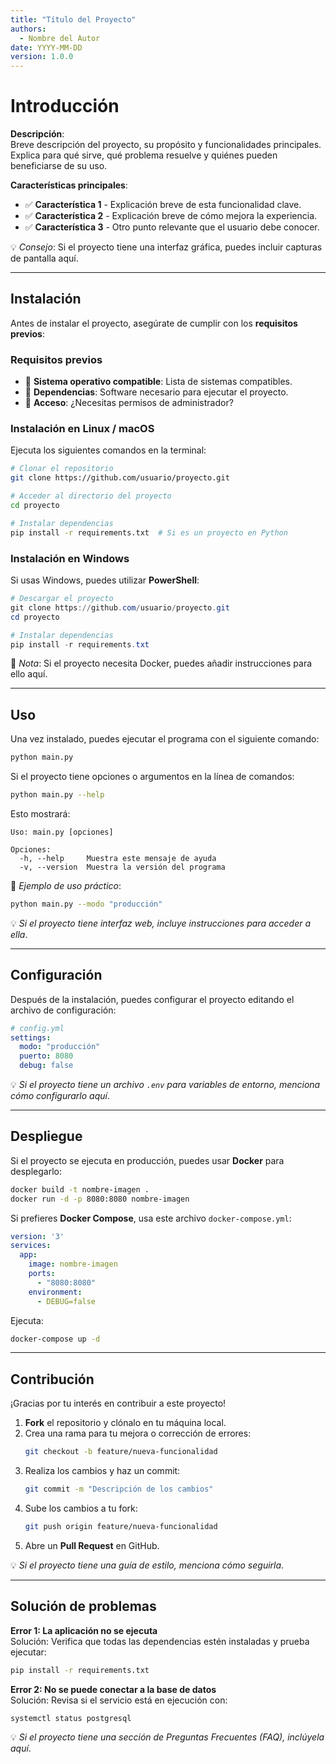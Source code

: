 ```yaml
---
title: "Título del Proyecto"
authors:
  - Nombre del Autor
date: YYYY-MM-DD
version: 1.0.0
---
```


# Introducción

**Descripción**:  
Breve descripción del proyecto, su propósito y funcionalidades principales. Explica para qué sirve, qué problema resuelve y quiénes pueden beneficiarse de su uso.

**Características principales**:  
- ✅ **Característica 1** - Explicación breve de esta funcionalidad clave.  
- ✅ **Característica 2** - Explicación breve de cómo mejora la experiencia.  
- ✅ **Característica 3** - Otro punto relevante que el usuario debe conocer.  

💡 *Consejo*: Si el proyecto tiene una interfaz gráfica, puedes incluir capturas de pantalla aquí.  

---

## Instalación

Antes de instalar el proyecto, asegúrate de cumplir con los **requisitos previos**:  

### Requisitos previos
- 📌 **Sistema operativo compatible**: Lista de sistemas compatibles.
- 📌 **Dependencias**: Software necesario para ejecutar el proyecto.
- 📌 **Acceso**: ¿Necesitas permisos de administrador?

### Instalación en Linux / macOS  

Ejecuta los siguientes comandos en la terminal:  

```bash
# Clonar el repositorio
git clone https://github.com/usuario/proyecto.git

# Acceder al directorio del proyecto
cd proyecto

# Instalar dependencias
pip install -r requirements.txt  # Si es un proyecto en Python
```

### Instalación en Windows  

Si usas Windows, puedes utilizar **PowerShell**:  

```powershell
# Descargar el proyecto
git clone https://github.com/usuario/proyecto.git
cd proyecto

# Instalar dependencias
pip install -r requirements.txt
```

📌 *Nota*: Si el proyecto necesita Docker, puedes añadir instrucciones para ello aquí.

---

## Uso

Una vez instalado, puedes ejecutar el programa con el siguiente comando:

```bash
python main.py
```

Si el proyecto tiene opciones o argumentos en la línea de comandos:

```bash
python main.py --help
```

Esto mostrará:

```plaintext
Uso: main.py [opciones]

Opciones:
  -h, --help     Muestra este mensaje de ayuda
  -v, --version  Muestra la versión del programa
```

📌 *Ejemplo de uso práctico*:  
```bash
python main.py --modo "producción"
```

💡 *Si el proyecto tiene interfaz web, incluye instrucciones para acceder a ella*.

---

## Configuración

Después de la instalación, puedes configurar el proyecto editando el archivo de configuración:

```yaml
# config.yml
settings:
  modo: "producción"
  puerto: 8080
  debug: false
```

💡 *Si el proyecto tiene un archivo `.env` para variables de entorno, menciona cómo configurarlo aquí*.

---

## Despliegue  

Si el proyecto se ejecuta en producción, puedes usar **Docker** para desplegarlo:  

```bash
docker build -t nombre-imagen .
docker run -d -p 8080:8080 nombre-imagen
```

Si prefieres **Docker Compose**, usa este archivo `docker-compose.yml`:

```yaml
version: '3'
services:
  app:
    image: nombre-imagen
    ports:
      - "8080:8080"
    environment:
      - DEBUG=false
```

Ejecuta:

```bash
docker-compose up -d
```

---

## Contribución

¡Gracias por tu interés en contribuir a este proyecto!  

1. **Fork** el repositorio y clónalo en tu máquina local.  
2. Crea una rama para tu mejora o corrección de errores:  
   ```bash
   git checkout -b feature/nueva-funcionalidad
   ```
3. Realiza los cambios y haz un commit:  
   ```bash
   git commit -m "Descripción de los cambios"
   ```
4. Sube los cambios a tu fork:  
   ```bash
   git push origin feature/nueva-funcionalidad
   ```
5. Abre un **Pull Request** en GitHub.  

💡 *Si el proyecto tiene una guía de estilo, menciona cómo seguirla*.

---

## Solución de problemas

**Error 1: La aplicación no se ejecuta**  
Solución: Verifica que todas las dependencias estén instaladas y prueba ejecutar:

```bash
pip install -r requirements.txt
```

**Error 2: No se puede conectar a la base de datos**  
Solución: Revisa si el servicio está en ejecución con:

```bash
systemctl status postgresql
```

💡 *Si el proyecto tiene una sección de Preguntas Frecuentes (FAQ), inclúyela aquí*.